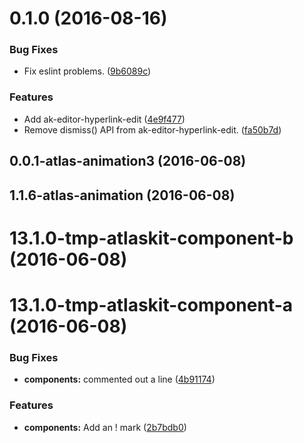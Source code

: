 <a name="0.1.0"></a>
# 0.1.0 (2016-08-16)


### Bug Fixes

* Fix eslint problems. ([9b6089c](https://bitbucket.org/atlassian/atlaskit/commits/9b6089c))


### Features

* Add ak-editor-hyperlink-edit ([4e9f477](https://bitbucket.org/atlassian/atlaskit/commits/4e9f477))
* Remove dismiss() API from ak-editor-hyperlink-edit. ([fa50b7d](https://bitbucket.org/atlassian/atlaskit/commits/fa50b7d))



<a name="0.0.1-atlas-animation3"></a>
## 0.0.1-atlas-animation3 (2016-06-08)



<a name="1.1.6-atlas-animation"></a>
## 1.1.6-atlas-animation (2016-06-08)



<a name="13.1.0-tmp-atlaskit-component-b"></a>
# 13.1.0-tmp-atlaskit-component-b (2016-06-08)



<a name="13.1.0-tmp-atlaskit-component-a"></a>
# 13.1.0-tmp-atlaskit-component-a (2016-06-08)


### Bug Fixes

* **components:** commented out a line ([4b91174](https://bitbucket.org/atlassian/atlaskit/commits/4b91174))


### Features

* **components:** Add an ! mark ([2b7bdb0](https://bitbucket.org/atlassian/atlaskit/commits/2b7bdb0))



